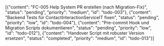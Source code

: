 [{"content": "FC-005 Help System PR erstellen (nach Migration-Fix)", "status": "pending", "priority": "medium", "id": "todo-003"}, {"content": "Backend Tests für ContactInteractionServiceIT fixen", "status": "pending", "priority": "low", "id": "todo-004"}, {"content": "Pre-commit Hook und Migration Scripts dokumentieren", "status": "pending", "priority": "low", "id": "todo-012"}, {"content": "Handover Script mit robuster Version ersetzen", "status": "completed", "priority": "medium", "id": "todo-013"}]
